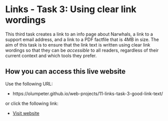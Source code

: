 # Links - Task 3: Using clear link wordings

This third task creates a link to an info page about Narwhals, a link to a support email address, and a link to a PDF factfile that is 4MB in size. The aim of this task is to ensure that the link text is written using clear link wordings so that they can be _accessible_ to all readers, regardless of their current context and which tools they prefer.

## How you can access this live website

<p>Use the following URL:</p>
<ul>
  <li>https://olumpeter.github.io/web-projects/11-links-task-3-good-link-text/</li>
</ul>
<p>or click the following link:</p> 
<ul>
  <li><a href="https://olumpeter.github.io/web-projects/11-links-task-3-good-link-text/">
    Visit website</a></li>
</ul>

